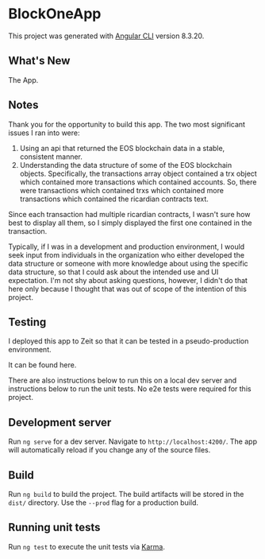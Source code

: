 # BlockOneApp

This project was generated with [Angular CLI](https://github.com/angular/angular-cli) version 8.3.20.

## What's New

The App.

## Notes

Thank you for the opportunity to build this app.
The two most significant issues I ran into were:
  1. Using an api that returned the EOS blockchain data in a stable, consistent manner.
  2. Understanding the data structure of some of the EOS blockchain objects. Specifically, the transactions array object contained a trx object which contained more transactions which contained accounts. So, there were transactions which contained trxs which contained more transactions which contained the ricardian contracts text. 
  
  Since each transaction had multiple ricardian contracts, I wasn't sure how best to display all them, so I simply displayed the first one contained in the transaction.
  
  Typically, if I was in a development and production environment, I would seek input from individuals in the organization who either developed the data structure or someone with more knowledge about using the specific data structure, so that I could ask about the intended use and UI expectation. I'm not shy about asking questions, however, I didn't do that here only because I thought that was out of scope of the intention of this project. 

## Testing

I deployed this app to Zeit so that it can be tested in a pseudo-production environment. 

It can be found here.
<URL>

There are also instructions below to run this on a local dev server and instructions below to run the unit tests. No e2e tests were required for this project.

## Development server

Run `ng serve` for a dev server. Navigate to `http://localhost:4200/`. The app will automatically reload if you change any of the source files.

## Build

Run `ng build` to build the project. The build artifacts will be stored in the `dist/` directory. Use the `--prod` flag for a production build.

## Running unit tests

Run `ng test` to execute the unit tests via [Karma](https://karma-runner.github.io).

